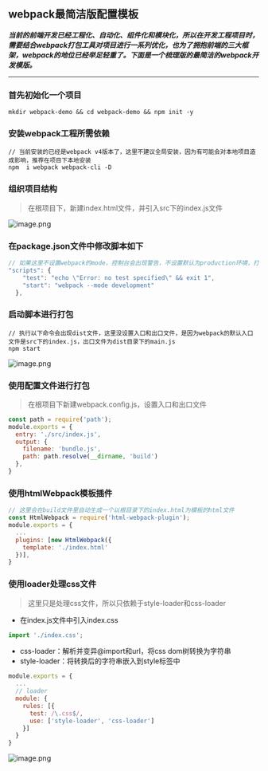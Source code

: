 ## webpack最简洁版配置模板

***当前的前端开发已经工程化、自动化、组件化和模块化，所以在开发工程项目时，需要结合webpack打包工具对项目进行一系列优化，也为了拥抱前端的三大框架，webpack的地位已经举足轻重了。下面是一个梳理版的最简洁的webpack开发模版。***
<hr/>

### 首先初始化一个项目
```nginx
mkdir webpack-demo && cd webpack-demo && npm init -y
```
### 安装webpack工程所需依赖
```nginx
// 当前安装的已经是webpack v4版本了，这里不建议全局安装，因为有可能会对本地项目造成影响，推荐在项目下本地安装
npm  i webpack webpack-cli -D
```

### 组织项目结构
> 在根项目下，新建index.html文件，并引入src下的index.js文件

![image.png](https://cs-static-assets.oss-cn-beijing.aliyuncs.com/dumi_blog/1.png)

### 在package.json文件中修改脚本如下
```js
// 如果这里不设置webpack的mode，控制台会出现警告，不设置默认为production环境，打包的文件会进行压缩。这里设置为development环境，打包的文件不会进行压缩
"scripts": {
    "test": "echo \"Error: no test specified\" && exit 1",
    "start": "webpack --mode development"
  },
```

### 启动脚本进行打包
```nginx
// 执行以下命令会出现dist文件，这里没设置入口和出口文件，是因为webpack的默认入口文件是src下的index.js，出口文件为dist目录下的main.js
npm start
```
![image.png](https://cs-static-assets.oss-cn-beijing.aliyuncs.com/dumi_blog/2.png)

### 使用配置文件进行打包
> 在根项目下新建webpack.config.js，设置入口和出口文件

```js
const path = require('path');
module.exports = {
  entry: './src/index.js',
  output: {
    filename: 'bundle.js',
    path: path.resolve(__dirname, 'build')
  },
}
```

### 使用htmlWebpack模板插件
```js
// 这里会在build文件里自动生成一个以根目录下的index.html为模板的html文件 
const HtmlWebpack = require('html-webpack-plugin');
module.exports = {
  ...
  plugins: [new HtmlWebpack({
    template: './index.html'
  })],
}
```

### 使用loader处理css文件
> 这里只是处理css文件，所以只依赖于style-loader和css-loader
- 在index.js文件中引入index.css
```js
import './index.css';
```
- css-loader：解析并变异@import和url，将css dom树转换为字符串
- style-loader：将转换后的字符串嵌入到style标签中
```js
module.exports = {
  ...
  // loader
  module: {
    rules: [{
      test: /\.css$/,
      use: ['style-loader', 'css-loader']
    }]
  }
}
```
![image.png](https://cs-static-assets.oss-cn-beijing.aliyuncs.com/dumi_blog/3.png)
